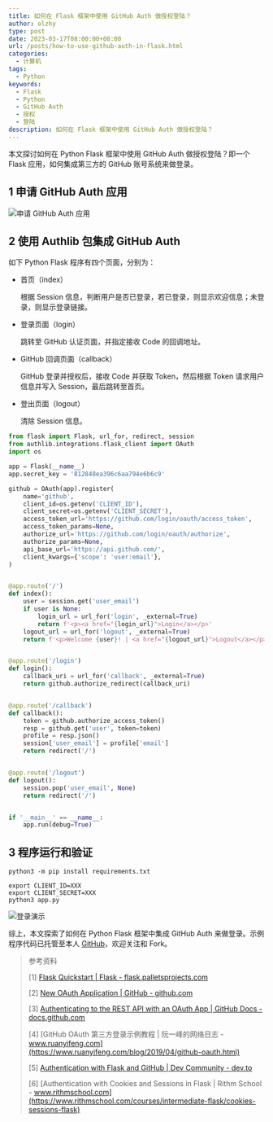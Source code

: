 ```yaml
---
title: 如何在 Flask 框架中使用 GitHub Auth 做授权登陆？
author: olzhy
type: post
date: 2023-03-17T08:00:00+08:00
url: /posts/how-to-use-github-auth-in-flask.html
categories:
  - 计算机
tags:
  - Python
keywords:
  - Flask
  - Python
  - GitHub Auth
  - 授权
  - 登陆
description: 如何在 Flask 框架中使用 GitHub Auth 做授权登陆？
---
```


本文探讨如何在 Python Flask 框架中使用 GitHub Auth 做授权登陆？即一个 Flask 应用，如何集成第三方的 GitHub 账号系统来做登录。

## 1 申请 GitHub Auth 应用

![申请 GitHub Auth 应用](https://olzhy.github.io/static/images/uploads/2023/03/appy-github-auth-app.png#center)

## 2 使用 Authlib 包集成 GitHub Auth

如下 Python Flask 程序有四个页面，分别为：

- 首页（index）

  根据 Session 信息，判断用户是否已登录，若已登录，则显示欢迎信息；未登录，则显示登录链接。

- 登录页面（login）

  跳转至 GitHub 认证页面，并指定接收 Code 的回调地址。

- GitHub 回调页面（callback）

  GitHub 登录并授权后，接收 Code 并获取 Token，然后根据 Token 请求用户信息并写入 Session，最后跳转至首页。

- 登出页面（logout）

  清除 Session 信息。

```python
from flask import Flask, url_for, redirect, session
from authlib.integrations.flask_client import OAuth
import os

app = Flask(__name__)
app.secret_key = '812848ea396c6aa794e6b6c9'

github = OAuth(app).register(
    name='github',
    client_id=os.getenv('CLIENT_ID'),
    client_secret=os.getenv('CLIENT_SECRET'),
    access_token_url='https://github.com/login/oauth/access_token',
    access_token_params=None,
    authorize_url='https://github.com/login/oauth/authorize',
    authorize_params=None,
    api_base_url='https://api.github.com/',
    client_kwargs={'scope': 'user:email'},
)


@app.route('/')
def index():
    user = session.get('user_email')
    if user is None:
        login_url = url_for('login', _external=True)
        return f'<p><a href="{login_url}">Login</a></p>'
    logout_url = url_for('logout', _external=True)
    return f'<p>Welcome {user}! | <a href="{logout_url}">Logout</a></p>'


@app.route('/login')
def login():
    callback_uri = url_for('callback', _external=True)
    return github.authorize_redirect(callback_uri)


@app.route('/callback')
def callback():
    token = github.authorize_access_token()
    resp = github.get('user', token=token)
    profile = resp.json()
    session['user_email'] = profile['email']
    return redirect('/')


@app.route('/logout')
def logout():
    session.pop('user_email', None)
    return redirect('/')


if '__main__' == __name__:
    app.run(debug=True)
```

## 3 程序运行和验证

```shell
python3 -m pip install requirements.txt

export CLIENT_ID=XXX
export CLIENT_SECRET=XXX
python3 app.py
```

![登录演示](https://olzhy.github.io/static/images/uploads/2023/03/app-login.gif#center)

综上，本文探索了如何在 Python Flask 框架中集成 GitHub Auth 来做登录。示例程序代码已托管至本人 [GitHub](https://github.com/olzhy/python-exercises/tree/main/use-github-auth-in-flask)，欢迎关注和 Fork。

> 参考资料
>
> [1] [Flask Quickstart | Flask - flask.palletsprojects.com](https://flask.palletsprojects.com/en/2.2.x/quickstart/)
>
> [2] [New OAuth Application | GitHub - github.com](https://github.com/settings/applications/new)
>
> [3] [Authenticating to the REST API with an OAuth App | GitHub Docs - docs.github.com](https://docs.github.com/en/apps/oauth-apps/building-oauth-apps/authenticating-to-the-rest-api-with-an-oauth-app)
>
> [4] [GitHub OAuth 第三方登录示例教程 | 阮一峰的网络日志 - www.ruanyifeng.com](https://www.ruanyifeng.com/blog/2019/04/github-oauth.html)
>
> [5] [Authentication with Flask and GitHub | Dev Community - dev.to](https://dev.to/nelsoncode/authentication-with-flask-and-github-authlib-19ej)
>
> [6] [Authentication with Cookies and Sessions in Flask | Rithm School - www.rithmschool.com](https://www.rithmschool.com/courses/intermediate-flask/cookies-sessions-flask)
